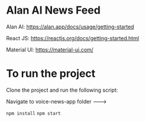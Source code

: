 # Alan AI News Feed

Alan AI: https://alan.app/docs/usage/getting-started

React JS: https://reactjs.org/docs/getting-started.html

Material UI: https://material-ui.com/


# To run the project

Clone the project and run the following script:

Navigate to voice-news-app folder --->

`npm install`
`npm start`